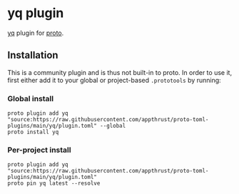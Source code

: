 # yq plugin

[yq](https://mikefarah.gitbook.io/yq) plugin for [proto](https://github.com/moonrepo/proto).

## Installation

This is a community plugin and is thus not built-in to proto. In order to use it, first either add it to your global or project-based `.prototools` by running:

### Global install

```shell
proto plugin add yq "source:https://raw.githubusercontent.com/appthrust/proto-toml-plugins/main/yq/plugin.toml" --global
proto install yq
```

### Per-project install

```shell
proto plugin add yq "source:https://raw.githubusercontent.com/appthrust/proto-toml-plugins/main/yq/plugin.toml"
proto pin yq latest --resolve
```
